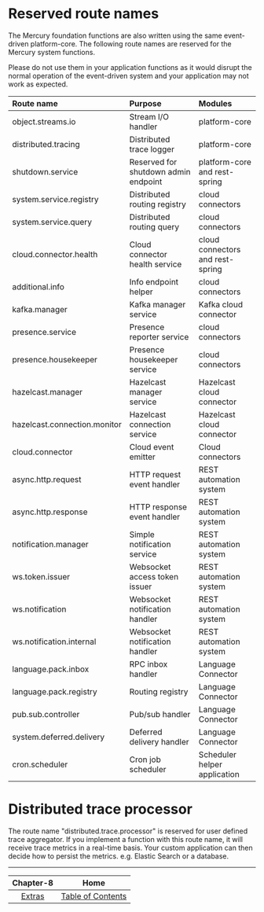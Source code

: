 # Reserved route names

The Mercury foundation functions are also written using the same event-driven platform-core. The following route names are reserved for the Mercury system functions.

Please do not use them in your application functions as it would disrupt the normal operation of the event-driven system and your application may not work as expected.

| Route name                    | Purpose                                | Modules                          |
| :-----------------------------|:---------------------------------------|:---------------------------------|
| object.streams.io             | Stream I/O handler                     | platform-core                    |
| distributed.tracing           | Distributed trace logger               | platform-core                    |
| shutdown.service              | Reserved for shutdown admin endpoint   | platform-core and rest-spring    |
| system.service.registry       | Distributed routing registry           | cloud connectors                 |
| system.service.query          | Distributed routing query              | cloud connectors                 |
| cloud.connector.health        | Cloud connector health service         | cloud connectors and rest-spring |
| additional.info               | Info endpoint helper                   | cloud connectors                 |
| kafka.manager                 | Kafka manager service                  | Kafka cloud connector            |
| presence.service              | Presence reporter service              | cloud connectors                 |
| presence.housekeeper          | Presence housekeeper service           | cloud connectors                 |
| hazelcast.manager             | Hazelcast manager service              | Hazelcast cloud connector        |
| hazelcast.connection.monitor  | Hazelcast connection service           | Hazelcast cloud connector        |
| cloud.connector               | Cloud event emitter                    | Cloud connectors                 |
| async.http.request            | HTTP request event handler             | REST automation system           |
| async.http.response           | HTTP response event handler            | REST automation system           |
| notification.manager          | Simple notification service            | REST automation system           |
| ws.token.issuer               | Websocket access token issuer          | REST automation system           |
| ws.notification               | Websocket notification handler         | REST automation system           |
| ws.notification.internal      | Websocket notification handler         | REST automation system           |
| language.pack.inbox           | RPC inbox handler                      | Language Connector               |
| language.pack.registry        | Routing registry                       | Language Connector               |
| pub.sub.controller            | Pub/sub handler                        | Language Connector               |
| system.deferred.delivery      | Deferred delivery handler              | Language Connector               |
| cron.scheduler                | Cron job scheduler                     | Scheduler helper application     |

# Distributed trace processor

The route name "distributed.trace.processor" is reserved for user defined trace aggregator. If you implement a function with this route name, it will receive trace metrics in a real-time basis. Your custom application can then decide how to persist the metrics. e.g. Elastic Search or a database.

---

| Chapter-8                                | Home                                     |
| :---------------------------------------:|:----------------------------------------:|
| [Extras](CHAPTER-8.md)                   | [Table of Contents](TABLE-OF-CONTENTS.md)|

